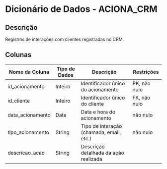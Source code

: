 # Dicionário de Dados - ACIONA_CRM

## Descrição
Registros de interações com clientes registradas no CRM.

## Colunas
| Nome da Coluna    | Tipo de Dados | Descrição                                  | Restrições        |
|-------------------|---------------|--------------------------------------------|-------------------|
| id_acionamento    | Inteiro       | Identificador único do acionamento         | PK, não nulo      |
| id_cliente        | Inteiro       | Identificador único do cliente             | FK, não nulo      |
| data_acionamento  | Data          | Data e hora do acionamento                 | não nulo          |
| tipo_acionamento  | String        | Tipo de interação (chamada, email, etc.)   | não nulo          |
| descricao_acao    | String        | Descrição detalhada da ação realizada      |                   |
